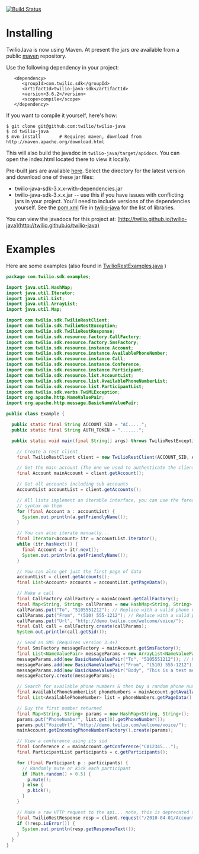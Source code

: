 [![Build Status](https://travis-ci.org/twilio/twilio-java.png?branch=master)](https://travis-ci.org/twilio/twilio-java)

# Installing

TwilioJava is now using Maven.  At present the jars *are* available from a public [maven](http://maven.apache.org/download.html) repository.

Use the following dependency in your project:

       <dependency>
          <groupId>com.twilio.sdk</groupId>
          <artifactId>twilio-java-sdk</artifactId>
          <version>3.6.2</version>
          <scope>compile</scope>
       </dependency>

If you want to compile it yourself, here's how:

    $ git clone git@github.com:twilio/twilio-java
    $ cd twilio-java
    $ mvn install       # Requires maven, download from http://maven.apache.org/download.html

This will also build the javadoc in `twilio-java/target/apidocs`. You can open the
index.html located there to view it locally.

Pre-built jars are available [here](http://search.maven.org/#browse%7C-1416163511). Select the directory for
the latest version and download one of these jar files:

* twilio-java-sdk-3.x.x-with-dependencies.jar
* twilio-java-sdk-3.x.x.jar -- use this if you have issues with conflicting jars in your project. You'll need to include versions of the dependencies yourself. See the [pom.xml](https://github.com/twilio/twilio-java/blob/master/pom.xml) file in [twilio-java](https://github.com/twilio/twilio-java) for the list of libraries.

You can view the javadocs for this project at:
[http://twilio.github.io/twilio-java](http://twilio.github.io/twilio-java)

# Examples

Here are some examples (also found in [TwilioRestExamples.java](https://github.com/twilio/twilio-java/blob/master/src/main/java/com/twilio/sdk/examples/RestExamples.java) )

```java
package com.twilio.sdk.examples;

import java.util.HashMap;
import java.util.Iterator;
import java.util.List;
import java.util.ArrayList;
import java.util.Map;

import com.twilio.sdk.TwilioRestClient;
import com.twilio.sdk.TwilioRestException;
import com.twilio.sdk.TwilioRestResponse;
import com.twilio.sdk.resource.factory.CallFactory;
import com.twilio.sdk.resource.factory.SmsFactory;
import com.twilio.sdk.resource.instance.Account;
import com.twilio.sdk.resource.instance.AvailablePhoneNumber;
import com.twilio.sdk.resource.instance.Call;
import com.twilio.sdk.resource.instance.Conference;
import com.twilio.sdk.resource.instance.Participant;
import com.twilio.sdk.resource.list.AccountList;
import com.twilio.sdk.resource.list.AvailablePhoneNumberList;
import com.twilio.sdk.resource.list.ParticipantList;
import com.twilio.sdk.verbs.TwiMLException;
import org.apache.http.NameValuePair;
import org.apache.http.message.BasicNameValuePair;

public class Example {

  public static final String ACCOUNT_SID = "AC.....";
  public static final String AUTH_TOKEN = ".......";

  public static void main(final String[] args) throws TwilioRestException, TwiMLException {

    // Create a rest client
    final TwilioRestClient client = new TwilioRestClient(ACCOUNT_SID, AUTH_TOKEN);

    // Get the main account (The one we used to authenticate the client)
    final Account mainAccount = client.getAccount();

    // Get all accounts including sub accounts
    AccountList accountList = client.getAccounts();

    // All lists implement an iterable interface, you can use the foreach
    // syntax on them
    for (final Account a : accountList) {
      System.out.println(a.getFriendlyName());
    }

    // You can also iterate manually...
    final Iterator<Account> itr = accountList.iterator();
    while (itr.hasNext()) {
      final Account a = itr.next();
      System.out.println(a.getFriendlyName());
    }

    // You can also get just the first page of data
    accountList = client.getAccounts();
    final List<Account> accounts = accountList.getPageData();

    // Make a call
    final CallFactory callFactory = mainAccount.getCallFactory();
    final Map<String, String> callParams = new HashMap<String, String>();
    callParams.put("To", "5105551212"); // Replace with a valid phone number
    callParams.put("From", "(510) 555-1212"); // Replace with a valid phone number in your account
    callParams.put("Url", "http://demo.twilio.com/welcome/voice/");
    final Call call = callFactory.create(callParams);
    System.out.println(call.getSid());

    // Send an SMS (Requires version 3.4+)
    final SmsFactory messageFactory = mainAccount.getSmsFactory();
    final List<NameValuePair> messageParams = new ArrayList<NameValuePair>();
    messageParams.add(new BasicNameValuePair("To", "5105551212")); // Replace with a valid phone number
    messageParams.add(new BasicNameValuePair("From", "(510) 555-1212")); // Replace with a valid phone number in your account
    messageParams.add(new BasicNameValuePair("Body", "This is a test message!"));
    messageFactory.create(messageParams);

    // Search for available phone numbers & then buy a random phone number
    final AvailablePhoneNumberList phoneNumbers = mainAccount.getAvailablePhoneNumbers();
    final List<AvailablePhoneNumber> list = phoneNumbers.getPageData();

    // Buy the first number returned
    final Map<String, String> params = new HashMap<String, String>();
    params.put("PhoneNumber", list.get(0).getPhoneNumber());
    params.put("VoiceUrl", "http://demo.twilio.com/welcome/voice/");
    mainAccount.getIncomingPhoneNumberFactory().create(params);

    // View a conference using its sid
    final Conference c = mainAccount.getConference("CA12345...");
    final ParticipantList participants = c.getParticipants();

    for (final Participant p : participants) {
      // Randomly mute or kick each participant
      if (Math.random() > 0.5) {
        p.mute();
      } else {
        p.kick();
      }
    }

    // Make a raw HTTP request to the api... note, this is deprecated style
    final TwilioRestResponse resp = client.request("/2010-04-01/Accounts", "GET", null);
    if (!resp.isError()) {
      System.out.println(resp.getResponseText());
    }
  }
}
```
